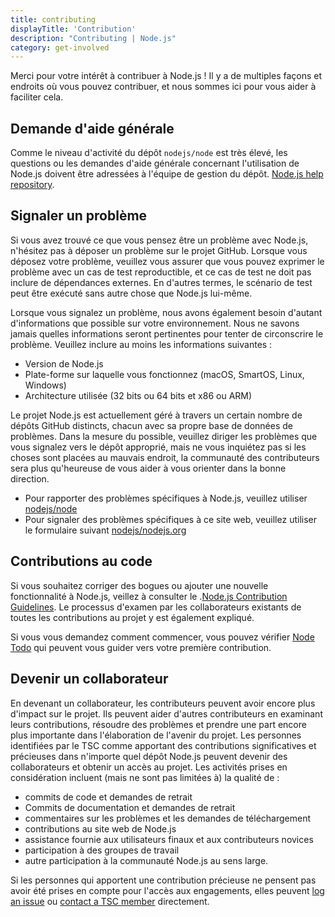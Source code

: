 ```yaml
---
title: contributing
displayTitle: 'Contribution'
description: "Contributing | Node.js"
category: get-involved
---
```


Merci pour votre intérêt à contribuer à Node.js ! Il y a de multiples façons et endroits où vous pouvez contribuer, et nous sommes ici pour vous aider à faciliter cela.

## Demande d'aide générale

Comme le niveau d'activité du dépôt `nodejs/node` est très élevé, les questions ou les demandes d'aide générale concernant l'utilisation de Node.js doivent être adressées à l'équipe de gestion du dépôt. [Node.js help repository](https://github.com/nodejs/help/issues).

## Signaler un problème

Si vous avez trouvé ce que vous pensez être un problème avec Node.js, n'hésitez pas à déposer un problème sur le projet GitHub. Lorsque vous déposez votre problème, veuillez vous assurer que vous pouvez exprimer le problème avec un cas de test reproductible, et ce cas de test ne doit pas inclure de dépendances externes. En d'autres termes, le scénario de test peut être exécuté sans autre chose que Node.js lui-même.

Lorsque vous signalez un problème, nous avons également besoin d'autant d'informations que possible sur votre environnement. Nous ne savons jamais quelles informations seront pertinentes pour tenter de circonscrire le problème. Veuillez inclure au moins les informations suivantes :

* Version de Node.js
* Plate-forme sur laquelle vous fonctionnez (macOS, SmartOS, Linux, Windows)
* Architecture utilisée (32 bits ou 64 bits et x86 ou ARM)

Le projet Node.js est actuellement géré à travers un certain nombre de dépôts GitHub distincts, chacun avec sa propre base de données de problèmes. Dans la mesure du possible, veuillez diriger les problèmes que vous signalez vers le dépôt approprié, mais ne vous inquiétez pas si les choses sont placées au mauvais endroit, la communauté des contributeurs sera plus qu'heureuse de vous aider à vous orienter dans la bonne direction.

* Pour rapporter des problèmes spécifiques à Node.js, veuillez utiliser [nodejs/node](https://github.com/nodejs/node)
* Pour signaler des problèmes spécifiques à ce site web, veuillez utiliser le formulaire suivant [nodejs/nodejs.org](https://github.com/nodejs/nodejs.org/issues)

## Contributions au code

Si vous souhaitez corriger des bogues ou ajouter une nouvelle fonctionnalité à Node.js, veillez à consulter le .[Node.js Contribution Guidelines](https://github.com/nodejs/node/blob/main/CONTRIBUTING.md#pull-requests). Le processus d'examen par les collaborateurs existants de toutes les contributions au projet y est également expliqué.

Si vous vous demandez comment commencer, vous pouvez vérifier [Node Todo](https://www.nodetodo.org/) qui peuvent vous guider vers votre première contribution.

## Devenir un collaborateur

En devenant un collaborateur, les contributeurs peuvent avoir encore plus d'impact sur le projet. Ils peuvent aider d'autres contributeurs en examinant leurs contributions, résoudre des problèmes et prendre une part encore plus importante dans l'élaboration de l'avenir du projet. Les personnes identifiées par le TSC comme apportant des contributions significatives et précieuses dans n'importe quel dépôt Node.js peuvent devenir des collaborateurs et obtenir un accès au projet. Les activités prises en considération incluent (mais ne sont pas limitées à) la qualité de :

* commits de code et demandes de retrait
* Commits de documentation et demandes de retrait
* commentaires sur les problèmes et les demandes de téléchargement
* contributions au site web de Node.js
* assistance fournie aux utilisateurs finaux et aux contributeurs novices
* participation à des groupes de travail
* autre participation à la communauté Node.js au sens large.

Si les personnes qui apportent une contribution précieuse ne pensent pas avoir été prises en compte pour l'accès aux engagements, elles peuvent [log an issue](https://github.com/nodejs/TSC/issues) ou [contact a TSC member](https://github.com/nodejs/node#tsc-technical-steering-committee) directement.
